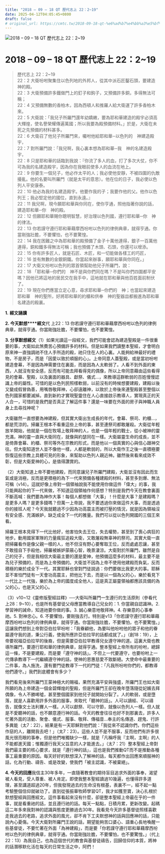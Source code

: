 ```yaml
---
title: "2018 – 09 – 18 QT 歷代志上 22：2~19"
date: 2025-04-12T04:05:45+0800
draft: false
# original_url: https://cmtc.tw/2018-09-18-qt-%e6%ad%b7%e4%bb%a3%e5%bf%97%e4%b8%8a-22%ef%bc%9a219
---
```


![2018 – 09 – 18 QT 歷代志上 22：2\~19](/images/qt.jpg   "2018 – 09 – 18 QT 歷代志上 22：2\~19")

# 2018 – 09 – 18 QT 歷代志上 22：2\~19

> 歷代志上 22：2\~19  
> 22：2 大衛吩咐聚集住以色列地的外邦人，從其中派石匠鑿石頭，要建造　神的殿。  
> 22：3 大衛預備許多鐵做門上的釘子和鉤子，又預備許多銅，多得無法可稱；  
> 22：4 又預備無數的香柏木，因為西頓人和推羅人給大衛運了許多香柏木來。  
> 22：5 大衛說：「我兒子所羅門還年幼嬌嫩，要為耶和華建造的殿宇必須高大輝煌，使名譽榮耀傳遍萬國；所以我要為殿預備材料。」於是，大衛在未死之先預備的材料甚多。  
> 22：6 大衛召了他兒子所羅門來，囑咐他給耶和華─以色列的　神建造殿宇，  
> 22：7 對所羅門說：「我兒啊，我心裏本想為耶和華─我　神的名建造殿宇，  
> 22：8 只是耶和華的話臨到我說：『你流了多人的血，打了多次大仗，你不可為我的名建造殿宇，因為你在我眼前使多人的血流在地上。  
> 22：9 你要生一個兒子，他必作太平的人；我必使他安靜，不被四圍的仇敵擾亂。他的名要叫所羅門（就是太平的意思）。他在位的日子，我必使以色列人平安康泰。  
> 22：10 他必為我的名建造殿宇。他要作我的子；我要作他的父。他作以色列王；我必堅定他的國位，直到永遠。』  
> 22：11 我兒啊，現今願耶和華與你同在，使你亨通，照他指著你說的話，建造耶和華─你　神的殿。  
> 22：12 但願耶和華賜你聰明智慧，好治理以色列國，遵行耶和華─你　神的律法。  
> 22：13 你若謹守遵行耶和華藉摩西吩咐以色列的律例典章，就得亨通。你當剛強壯膽，不要懼怕，也不要驚惶。  
> 22：14 我在困難之中為耶和華的殿預備了金子十萬他連得，銀子一百萬他連得，銅和鐵多得無法可稱；我也預備了木頭、石頭，你還可以增添。  
> 22：15 你有許多匠人，就是石匠、木匠，和一切能做各樣工的巧匠，  
> 22：16 並有無數的金銀銅鐵。你當起來辦事，願耶和華與你同在。」  
> 22：17 大衛又吩咐以色列的眾首領幫助他兒子所羅門，說：  
> 22：18 「耶和華─你們的　神不是與你們同在嗎？不是叫你們四圍都平安嗎？因他已將這地的居民交在我手中，這地就在耶和華與他百姓面前制伏了。  
> 22：19 現在你們應當立定心意，尋求耶和華─你們的　神；也當起來建造耶和華　神的聖所，好將耶和華的約櫃和供奉　神的聖器皿都搬進為耶和華名建造的殿裏。

**1.** **經文誦讀**

**2. 今天默想****經文**代 上22：13 你若謹守遵行耶和華藉摩西吩咐以色列的律例典章，就得亨通。你當剛強壯膽，不要懼怕，也不要驚惶。

**3. 分享默想經文**（1）如果光讀這一段經文，我們可能會認為建造聖殿是一件很重要的事，大衛如此煞費苦心預備許多的材料。但是如果我們讀整本聖經，才會明白原來神一直強調祂不住人手所造的殿，祂只住在人的心裏。人能夠給神最好的禮物，不是房子，而是「因愛以致於順服的心」。上帝同意人蓋聖殿，或是當初吩咐建造會幕，不是因為神需要住在裏面，而是因為人太軟弱了。人看不到外面的東西，人就沒有安全感，反而有可能去拜看得見的偶像，所以上帝同意藉由這些看得見的會幕、聖殿，以及裏面的器具、獻祭、儀式…，來教導這群軟弱的百姓慢慢認識上帝的屬性。可惜的是以色列民照樣軟弱，以前沒有的時候想要建殿，建殿以後又變成假冒偽善，用嘴唇敬拜神，心卻遠離神，以致於上帝後來連聖殿甚至整個以色列國家都要滅掉。直到新約才實現聖靈住在人心直接啟示教導人，實現真正的天人合一，可惜的是我們是否真正了解這件事？還是一味要在外面的房子與神職人員身上去尋找神呢？

大衛雖然一直想要為神建殿，但其實大衛出生成長的年代，會幕、祭司、約櫃…，都是荒涼的。掃羅王根本不看重這些上帝的事，甚至連祭司都敢屠殺。大衛從年輕放羊開始，他就是一個在牧場上敬拜神的人，也是一個年輕的戰士，從小被神的靈充滿，神的靈一直與大衛同在，就像與約瑟同在一樣。大衛屬靈生命的成長，並不是倚靠會幕、約櫃、祭司等外在宗教的形式，而是他以一個真實的心與信心跟神交往。但大衛知道世人並不像他一樣，人都是軟弱的，所以大衛作王之後一直積極要恢復這些宗教上具體可見的形象，來幫助以色列人親近神。雖然後來看來成效不彰，但是大衛愛神的心，是值得讚賞的。

（2）大衛知道上帝不要他建殿，而同意讓兒子所羅門建殿，大衛並沒有因此而生氣或是消極，反而是更積極的為下一代來預備各種建殿的材料，甚至多到爆、無法可稱（v14）。這就好像上帝對一個領袖說我不能使用你做這件「偉大」的事，我只能興起你的下一代來做，不知道這個領袖作何感想？特別是我們今天在教會裏面不斷高喊：我們要為神作大事！每個人都想做「大事」！什麼是大事？是建殿嗎？是更多人嗎？是更多錢嗎？但萬一上帝說，我不要透過你來做這件大事，而是透過你的接班人呢？今天我就聽過不少因為功高震主而被打壓的情況，就是因為領袖沒有安全感、充滿嫉妒，缺乏成全下一代的雅量。我們可以從以色列開國的三個王來看。

掃羅王根本見得下一代比他好，他害怕失去王位，失去權勢，甚至到了喪心病狂的地步。動用國家軍隊的力量瘋狂追殺大衛，又敢屠殺無辜神的祭司。其實大衛一直把掃羅看作是像父親一樣的人，他不但沒有野心要奪取王位，反而處處忍讓，甚至不敢擅自下手殺他，掃羅被嫉妒蒙蔽心智，晚景淒涼。大衛對於所羅門，雖然是自己的兒子，但是我相信大衛最主要的還是愛神，他預備這麼多的材料，最主要不是為兒子預備的，而是為上帝預備的。大衛並不因為上帝不使用他建殿而負氣，反而積極的樂於成全下一代。其實耶穌也曾對門徒說過：你們要做比我更大的事。耶穌並不害怕門徒有一天會功高震主，把他比下去，而是以一個為父的心，樂於看見下一代比上一代強，樂於為上帝的國度成全他人，這是真正屬靈領袖都應該具備的為父的心，也是天父的心。

（3）v10\~12《靈修版聖經註釋》──大衛叫所羅門一生遵行的生活原則（參看代上28：9\~10），也是所有基督徒父母應當教導自己兒女的：1. 你當親自認識神。2. 學習神的誡命，知道祂要你做的事。3. 誠心樂意地敬拜神。4. 存樂意的心事奉祂。5. 對神忠心。6. 不要懼怕，要剛強去行。特別是v13「你若謹守遵行耶和華藉摩西吩咐以色列的律例典章，就得亨通。你當剛強壯膽，不要懼怕，也不要驚惶。」這讓我們想到上帝對亞伯拉罕吩咐：「我眷顧他，為要叫他吩咐他的眾子和他的眷屬遵守我的道，秉公行義，使我所應許亞伯拉罕的話都成就了。」（創18：19），上帝要祝福亞伯拉罕的後裔，但是需要亞伯拉罕教導兒女遵守神的道。這裏大衛也教導所羅門，要遵行耶和華的律例典章，就得亨通。整本聖經上帝所有的吩咐，總歸這一條，不是要建殿，而是要「遵守神的話」。不但上一代要遵守，也要吩咐上一代傳承教導下一代繼續遵守神的話，使神的恩惠慈愛不致斷絕。大使命中最重要的二件事，為人施洗，還有要門徒教導下一代的門徒：「凡我所吩咐你們的，都教導他們遵守。」我們到底體會有多少？

我們看見後來所羅門王蒙神極大的賜福，果然充滿平安與強盛，所羅門王也如大衛所願的為上帝建造一個金碧輝煌的聖殿，但是所羅門王卻在晚年墮落隨從妃嬪去拜偶像，令人不勝唏噓，甚至整個國家到他兒子就開始分裂了。人的軟弱，或是墮落，就是人喜歡用許多外面的服事，來取代「聽神的話」。人可以讀經、可以禱告，就像文士法利賽人一樣。人可以獻祭、可以守節，就像以色列人一樣。但人就是不愛聽神的話，也不願意遵行神的話。今天的教會往往也好不到那裏去，許多人忙著外面的活動、聚會、儀式、服事、敬拜、傳福音…奉主的名傳道、趕鬼、行許多異能（太7：22），結果是有一天耶穌對他們說：「我從來不認識你們，你們這些作惡的人，離開我去吧！」（太7：23）。這些人並不是不服事，反而他們有許多很風光很亮眼的事奉，但是他們唯獨缺少一樣，就是「凡稱呼我『主啊，主啊』的人不能都進天國；惟獨遵行我天父旨意的人才能進去。」（太7：21）整本聖經上帝對我們最主要的核心要求，就是「遵行神的話」，這也是我們推動QT而不是推動各種事工最重要的原因。每天好好的默想深入了解神的話，每天都作出回應來順服神的話，化為行動、禱告、或是改變，使我們「被主認識，不被棄絕」。

**4. 今天的回應**我信主30年多年，一直隨著教會的期待盲目追求外面的事奉，渴望被人看見，受人尊重、被人肯定。即使我整本聖經讀過10幾遍，也懂得許多道理，甚至講道超過20年，但我發現過去的生命沒有根基，表裏不一，經不起一點考驗整個信仰就破功了。直到從張振華牧師學習QT，我才如獲至寶，決心扎根於默想聖經與回應經文。這件事看起來沒有什麼，卻是整本聖經上帝最在乎的一件事，就是看重祂的話，並且遵行祂的話。每天一點點，日積月累，更新改變。起碼這二年多來我對神的認識與態度更勝過去30年。我看見今天許多基督徒照樣喜歡走我過去的老路，追求外面的風光，卻不肯下工夫默想神的話與回應神的話，只能說內心憂傷。今天大衛對所羅門王說的話，期望能夠苦口婆心、語重心長地喚醒一些基督徒，不要忙著在外面「為神建殿」，而是要「你若謹守遵行耶和華藉摩西吩咐以色列的律例典章，就得亨通。你當剛強壯膽，不要懼怕，也不要驚惶。」（代上22：13）為我自己，也為這個世代的教會與基督徒禱告，回歸信仰的本質，將神的話潛移默化活在每天的日常生活之中，阿們！